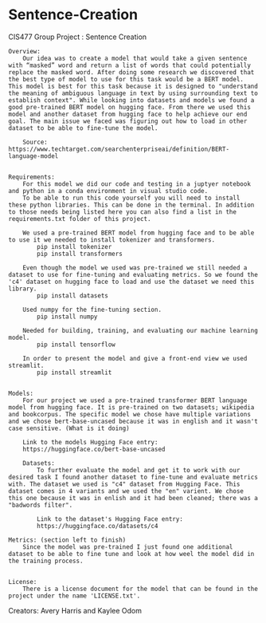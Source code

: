 # Sentence-Creation
CIS477 Group Project : Sentence Creation

    Overview:
        Our idea was to create a model that would take a given sentence with “masked” word and return a list of words that could potentially replace the masked word. After doing some research we discovered that the best type of model to use for this task would be a BERT model. This model is best for this task because it is designed to "understand the meaning of ambiguous language in text by using surrounding text to establish context". While looking into datasets and models we found a good pre-trained BERT model on hugging face. From there we used this model and another dataset from hugging face to help achieve our end goal. The main issue we faced was figuring out how to load in other dataset to be able to fine-tune the model.

        Source: https://www.techtarget.com/searchenterpriseai/definition/BERT-language-model 


    Requirements:
        For this model we did our code and testing in a juptyer notebook and python in a conda environment in visual studio code.
        To be able to run this code yourself you will need to install these python libraries. This can be done in the terminal. In addition to those needs being listed here you can also find a list in the requirements.txt folder of this project.

        We used a pre-trained BERT model from hugging face and to be able to use it we needed to install tokenizer and transformers.
            pip install tokenizer
            pip install transformers

        Even though the model we used was pre-trained we still needed a dataset to use for fine-tuning and evaluating metrics. So we found the 'c4' dataset on hugging face to load and use the dataset we need this library.
            pip install datasets

        Used numpy for the fine-tuning section.
            pip install numpy

        Needed for building, training, and evaluating our machine learning model.
            pip install tensorflow

        In order to present the model and give a front-end view we used streamlit.
            pip install streamlit


    Models:
        For our project we used a pre-trained transformer BERT language model from hugging face. It is pre-trained on two datasets; wikipedia and bookcorpus. The specific model we chose have multiple variations and we chose bert-base-uncased because it was in english and it wasn't case sensitive. (What is it doing)

        Link to the models Hugging Face entry:
        https://huggingface.co/bert-base-uncased 

        Datasets:
            To further evaluate the model and get it to work with our desired task I found another dataset to fine-tune and evaluate metrics with. The dataset we used is "c4" dataset from Hugging Face. This dataset comes in 4 variants and we used the "en" varient. We chose this one because it was in enlish and it had been cleaned; there was a "badwords filter".

            Link to the dataset's Hugging Face entry:
            https://huggingface.co/datasets/c4 

    Metrics: (section left to finish)
        Since the model was pre-trained I just found one additional dataset to be able to fine tune and look at how weel the model did in the training process.


    License:
        There is a license document for the model that can be found in the project under the name 'LICENSE.txt'.

Creators: Avery Harris and Kaylee Odom